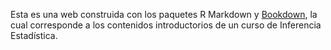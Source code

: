 Esta es una web construida con los paquetes R Markdown y [Bookdown](https://github.com/rstudio/bookdown), la cual corresponde a los contenidos introductorios de un curso de Inferencia Estadística.


